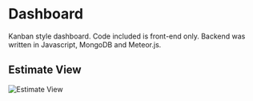 # Dashboard

Kanban style dashboard.  Code included is front-end only.  Backend was written in Javascript, MongoDB and Meteor.js.

## Estimate View

![Estimate View](https://user-images.githubusercontent.com/6377577/77596909-b3af8200-6ed3-11ea-9746-dd2c3c4b1f9b.png)

